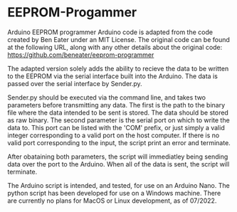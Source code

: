 # EEPROM-Progammer
Arduino EEPROM programmer
Arduino code is adapted from the code created by Ben Eater under an MIT License. The original code 
can be found at the following URL, along with any other details about the original code:
    https://github.com/beneater/eeprom-programmer
    
The adapted version solely adds the ability to recieve the data to be written to the EEPROM via
the serial interface built into the Arduino. The data is passed over the serial interface by 
Sender.py. 

Sender.py should be executed via the command line, and takes two parameters before transmitting
any data. The first is the path to the binary file where the data intended to be sent is stored.
The data should be stored as raw binary. The second parameter is the serial port on which to
write the data to. This port can be listed with the 'COM' prefix, or just simply a valid integer 
corresponding to a valid port on the host computer. If there is no valid port corresponding to the 
input, the script print an error and terminate. 

After obataining both parameters, the script will immediatley being sending data over the port to 
the Arduino. When all of the data is sent, the script will terminate. 

The Arduino script is intended, and tested, for use on an Arduino Nano. The python script has been
developed for use on a Windows machine. There are currently no plans for MacOS or Linux development,
as of 07/2022.
